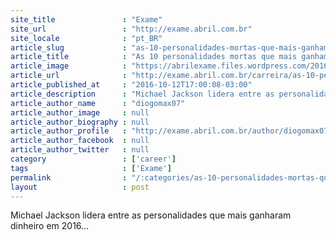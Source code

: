 ```yaml
---
site_title               : "Exame"
site_url                 : "http://exame.abril.com.br"
site_locale              : "pt_BR"
article_slug             : "as-10-personalidades-mortas-que-mais-ganham-dinheiro"
article_title            : "As 10 personalidades mortas que mais ganham dinheiro"
article_image            : "https://abrilexame.files.wordpress.com/2016/10/size_960_16_9_717610021.jpg?quality=70&strip=all&w=960"
article_url              : "http://exame.abril.com.br/carreira/as-10-personalidades-que-mais-ganharam-dinheiro-em-2016/"
article_published_at     : "2016-10-12T17:00:08-03:00"
article_description      : "Michael Jackson lidera entre as personalidades que mais ganharam dinheiro em 2016..."
article_author_name      : "diogomax07"
article_author_image     : null
article_author_biography : null
article_author_profile   : "http://exame.abril.com.br/author/diogomax07/"
article_author_facebook  : null
article_author_twitter   : null
category                 : ['career']
tags                     : ['Exame']
permalink                : "/:categories/as-10-personalidades-mortas-que-mais-ganham-dinheiro/"
layout                   : post
---
```


Michael Jackson lidera entre as personalidades que mais ganharam dinheiro em 2016...
